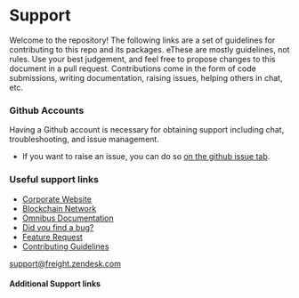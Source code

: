 # Support
   
Welcome to the repository! The following links are a set of guidelines for contributing to this repo and its packages. 
eThese are mostly guidelines, not rules. Use your best judgement, and feel free to propose changes to this document in a pull request. 
Contributions come in the form of code submissions, writing documentation, raising issues, helping others in chat, etc.
  
### Github Accounts
   
Having a Github account is necessary for obtaining support including chat, troubleshooting, and issue management.  
* If you want to raise an issue, you can do so [on the github issue tab](https://github.com/${freight-trust}/${repository/{$ref}/issues).   
   
### Useful support links  

* [Corporate Website](https://freighttrust.com)
* [Blockchain Network](https://github.com/freight-chain/networke)
* [Omnibus Documentation](https://ft-docs.netlify.app)  
* [Did you find a bug?](/.github/ISSUE_TEMPLATE/bug_report.md)  
* [Feature Request](/.github/ISSUE_TEMPLATE/feature_request.md)   
* [Contributing Guidelines](#CONTRIBUTING.md)  

[Telegram]: https://t.me/freighttrust  
[Contributing Guidelines]: CONTRIBUTING.md   
[support@freight.zendesk.com](mailto:support@freight.zendesk.com)   

#### Additional Support links   
[Besu User Documentation]: https://besu.hyperledger.org    